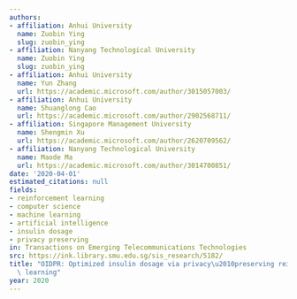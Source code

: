 ```yaml
---
authors:
- affiliation: Anhui University
  name: Zuobin Ying
  slug: zuobin_ying
- affiliation: Nanyang Technological University
  name: Zuobin Ying
  slug: zuobin_ying
- affiliation: Anhui University
  name: Yun Zhang
  url: https://academic.microsoft.com/author/3015057003/
- affiliation: Anhui University
  name: Shuanglong Cao
  url: https://academic.microsoft.com/author/2902568711/
- affiliation: Singapore Management University
  name: Shengmin Xu
  url: https://academic.microsoft.com/author/2620709562/
- affiliation: Nanyang Technological University
  name: Maode Ma
  url: https://academic.microsoft.com/author/3014700851/
date: '2020-04-01'
estimated_citations: null
fields:
- reinforcement learning
- computer science
- machine learning
- artificial intelligence
- insulin dosage
- privacy preserving
in: Transactions on Emerging Telecommunications Technologies
src: https://ink.library.smu.edu.sg/sis_research/5182/
title: "OIDPR: Optimized insulin dosage via privacy\u2010preserving reinforcement\
  \ learning"
year: 2020
---
```

